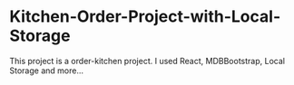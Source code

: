 # Kitchen-Order-Project-with-Local-Storage
This project is a order-kitchen project. I used React, MDBBootstrap, Local Storage and more... 
